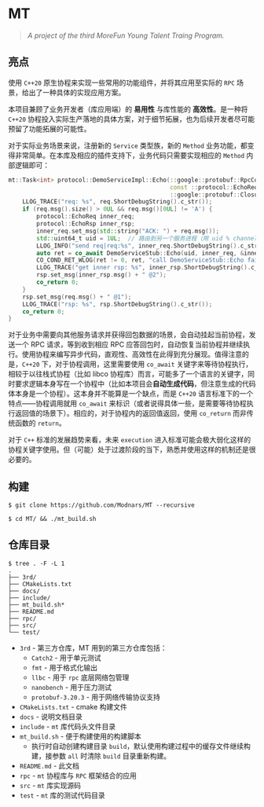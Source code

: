 # MT

> _A project of the third MoreFun Young Talent Traing Program._

## 亮点

使用 `C++20` 原生协程来实现一些常用的功能组件，并将其应用至实际的 `RPC` 场景，给出了一种具体的实现应用方案。

本项目兼顾了业务开发者（库应用端）的 **易用性** 与库性能的 **高效性**。是一种将 `C++20` 协程投入实际生产落地的具体方案，对于细节拓展，也为后续开发者尽可能预留了功能拓展的可能性。

对于实际业务场景来说，注册新的 `Service` 类型族，新的 `Method` 业务功能，都变得非常简单。在本库及相应的插件支持下，业务代码只需要实现相应的 `Method` 内部逻辑即可：

```cpp
mt::Task<int> protocol::DemoServiceImpl::Echo(::google::protobuf::RpcController *controller,
                                              const ::protocol::EchoReq &req, ::protocol::EchoRsp &rsp,
                                              ::google::protobuf::Closure *done) {
    LLOG_TRACE("req: %s", req.ShortDebugString().c_str());
    if (req.msg().size() > 0UL && req.msg()[0UL] != 'A') {
        protocol::EchoReq inner_req;
        protocol::EchoRsp inner_rsp;
        inner_req.set_msg(std::string("ACK: ") + req.msg());
        std::uint64_t uid = 1UL;  // 路由到另一个服务进程（用 uid % channels_num 来路由）
        LLOG_INFO("send req|req:%s", inner_req.ShortDebugString().c_str());
        auto ret = co_await DemoServiceStub::Echo(uid, inner_req, &inner_rsp);
        CO_COND_RET_WLOG(ret != 0, ret, "call DemoServiceStub::Echo failed|ret:%d", ret);
        LLOG_TRACE("get inner rsp: %s", inner_rsp.ShortDebugString().c_str());
        rsp.set_msg(inner_rsp.msg() + " @2");
        co_return 0;
    }
    rsp.set_msg(req.msg() + " @1");
    LLOG_TRACE("rsp: %s", rsp.ShortDebugString().c_str());
    co_return 0;
}
```

对于业务中需要向其他服务请求并获得回包数据的场景，会自动挂起当前协程，发送一个 RPC 请求，等到收到相应 RPC 应答回包时，自动恢复当前协程并继续执行。使用协程来编写异步代码，直观性、高效性在此得到充分展现。值得注意的是，`C++20` 下，对于协程调用，这里需要使用 `co_await` 关键字来等待协程执行，相较于以往栈式协程（比如 libco 协程库）而言，可能多了一个语言的关键字，同时要求逻辑本身写在一个协程中（比如本项目会**自动生成代码**，但注意生成的代码体本身是一个协程）。这本身并不能算是一个缺点，而是 `C++20` 语言标准下的一个特点——协程调用就用 `co_await` 来标识（或者说得具体一些，是需要等待协程执行返回值的场景下）。相应的，对于协程内的返回值返回，使用 `co_return` 而非传统函数的 `return`。

对于 `C++` 标准的发展趋势来看，未来 `execution` 进入标准可能会极大弱化这样的协程关键字使用。但（可能）处于过渡阶段的当下，熟悉并使用这样的机制还是很必要的。

## 构建

```shell
$ git clone https://github.com/Modnars/MT --recursive
```

```shell
$ cd MT/ && ./mt_build.sh
```

## 仓库目录

```shell
$ tree . -F -L 1
.
├── 3rd/
├── CMakeLists.txt
├── docs/
├── include/
├── mt_build.sh*
├── README.md
├── rpc/
├── src/
└── test/
```

- `3rd` - 第三方仓库，MT 用到的第三方仓库包括：
    - `Catch2` - 用于单元测试
    - `fmt` - 用于格式化输出
    - `llbc` - 用于 `rpc` 底层网络包管理
    - `nanobench` - 用于压力测试
    - `protobuf-3.20.3` - 用于网络传输协议支持
- `CMakeLists.txt` - cmake 构建文件
- `docs` - 说明文档目录
- `include` - `mt` 库代码头文件目录
- `mt_build.sh` - 便于构建使用的构建脚本
    - 执行时自动创建构建目录 `build`，默认使用构建过程中的缓存文件继续构建，接参数 `all` 时清除 `build` 目录重新构建。
- `README.md` - 此文档
- `rpc` - `mt` 协程库与 `RPC` 框架结合的应用
- `src` - `mt` 库实现源码
- `test` - `mt` 库的测试代码目录


